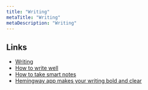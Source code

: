 ```yaml
---
title: "Writing"
metaTitle: "Writing"
metaDescription: "Writing"
---
```


## Links

- [Writing](https://wiki.nikitavoloboev.xyz/writing)
- [How to write well](http://proses.id/how-to-write-well/)
- [How to take smart notes](https://www.lesswrong.com/posts/T382CLwAjsy3fmecf/how-to-take-smart-notes-ahrens-2017)
- [Hemingway app makes your writing bold and clear](http://www.hemingwayapp.com)
